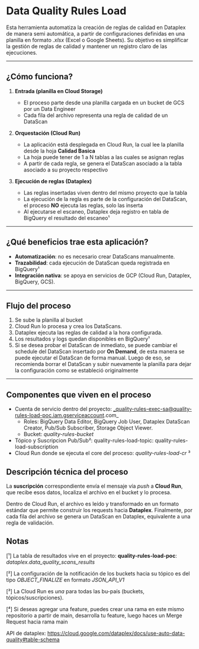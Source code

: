 
# Data Quality Rules Load

Esta herramienta automatiza la creación de reglas de calidad en Dataplex de manera semi automática, a partir de configuraciones definidas en una planilla en formato *.xlsx* (Excel o Google Sheets). 
Su objetivo es simplificar la gestión de reglas de calidad y mantener un registro claro de las ejecuciones.

---
		
## ¿Cómo funciona?

1. **Entrada (planilla en Cloud Storage)**  
   - El proceso parte desde una planilla cargada en un bucket de GCS por un Data Engineer
   - Cada fila del archivo representa una regla de calidad de un DataScan

2. **Orquestación (Cloud Run)**  
   - La aplicación está desplegada en Cloud Run, la cual lee la planilla desde la hoja **Calidad Basica**
   - La hoja puede tener de 1 a N tablas a las cuales se asignan reglas
   - A partir de cada regla, se genera el DataScan asociado a la tabla asociado a su proyecto respectivo

3. **Ejecución de reglas (Dataplex)**
   - Las reglas insertadas viven dentro del mismo proyecto que la tabla
   - La ejecución de la regla es parte de la configuración del DataScan, el proceso **NO** ejecuta las reglas, solo las inserta
   - Al ejecutarse el escaneo, Dataplex deja registro en tabla de BigQuery el resultado del escaneo¹

---

## ¿Qué beneficios trae esta aplicación?

- **Automatización**: no es necesario crear DataScans manualmente.  
- **Trazabilidad**: cada ejecución de DataScan queda registrada en BigQuery¹
- **Integración nativa**: se apoya en servicios de GCP (Cloud Run, Dataplex, BigQuery, GCS).  

---

## Flujo del proceso

1. Se sube la planilla al bucket
2. Cloud Run lo procesa y crea los DataScans.  
3. Dataplex ejecuta las reglas de calidad a la hora configurada.
4. Los resultados y logs quedan disponibles en BigQuery¹
5. Si se desea probar el DataScan de inmediato, se puede cambiar el schedule del DataScan insertado por **On Demand**, de esta manera se puede ejecutar el DataScan de forma manual. Luego de eso, se recomienda borrar el DataScan y subir nuevamente la planilla para dejar la configuración como se estableció originalmente
---

## Componentes que viven en el proceso
 - Cuenta de servicio dentro del proyecto: _quality-rules-exec-sa@quality-rules-load-poc.iam.gserviceaccount.com_
	 - Roles: BigQuery Data Editor, BigQuery Job User, Dataplex DataScan Creator, Pub/Sub Subscriber, Storage Object Viewer.
	- Bucket: *quality-rules-bucket*
- Tópico y Suscripcion Pub/Sub²: quality-rules-load-topic: quality-rules-load-subscription
- Cloud Run donde se ejecuta el core del proceso: *quality-rules-load-cr* ³
## Descripción técnica del proceso
La  **suscripción**  correspondiente envía el mensaje vía  _push_  a  **Cloud Run**, que recibe esos datos, localiza el archivo en el bucket y lo procesa.

Dentro de Cloud Run, el archivo es leído y transformado en un formato estándar que permite construir los requests hacia  **Dataplex**. Finalmente, por cada fila del archivo se genera un DataScan en Dataplex, equivalente a una regla de validación.
## Notas
[¹] La tabla de resultados vive en el proyecto: **quality-rules-load-poc**: *dataplex.data_quality_scans_results*

[²] La configuración de la notificación de los buckets hacia su tópico es del tipo *OBJECT_FINALIZE* en formato *JSON_API_V1*

[³] La Cloud Run es *una* para todas las bu-país (buckets, tópicos/suscripciones).

[⁴] Si deseas agregar una feature, puedes crear una rama en este mismo repositorio a partir de main, desarrolla tu feature, luego haces un Merge Request hacia rama main


API de dataplex: https://cloud.google.com/dataplex/docs/use-auto-data-quality#table-schema